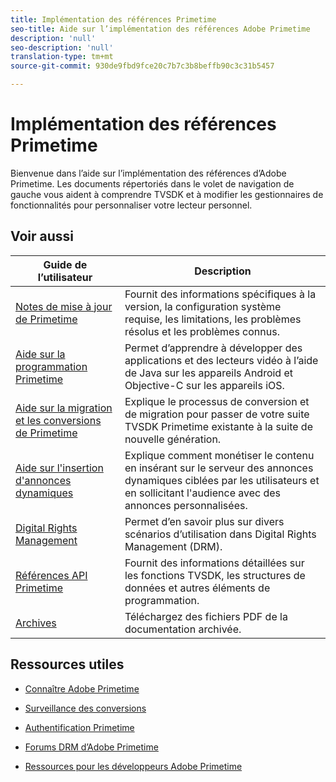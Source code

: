 ```yaml
---
title: Implémentation des références Primetime
seo-title: Aide sur l’implémentation des références Adobe Primetime
description: 'null'
seo-description: 'null'
translation-type: tm+mt
source-git-commit: 930de9fbd9fce20c7b7c3b8beffb90c3c31b5457

---
```



# Implémentation des références Primetime

Bienvenue dans l’aide sur l’implémentation des références d’Adobe Primetime. Les documents répertoriés dans le volet de navigation de gauche vous aident à comprendre TVSDK et à modifier les gestionnaires de fonctionnalités pour personnaliser votre lecteur personnel.

## Voir aussi

| Guide de l’utilisateur | Description |
|--- |--- |
| [Notes de mise à jour de Primetime](/help/release-notes/home.md) | Fournit des informations spécifiques à la version, la configuration système requise, les limitations, les problèmes résolus et les problèmes connus. |
| [Aide sur la programmation Primetime](/help/programming/home.md) | Permet d’apprendre à développer des applications et des lecteurs vidéo à l’aide de Java sur les appareils Android et Objective-C sur les appareils iOS. |
| [Aide sur la migration et les conversions de Primetime](/help/migration-guides/home.md) | Explique le processus de conversion et de migration pour passer de votre suite TVSDK Primetime existante à la suite de nouvelle génération. |
| [Aide sur l&#39;insertion d&#39;annonces dynamiques](/help/dynamic-ad-insertion/home.md) | Explique comment monétiser le contenu en insérant sur le serveur des annonces dynamiques ciblées par les utilisateurs et en sollicitant l&#39;audience avec des annonces personnalisées. |
| [Digital Rights Management](/help/digital-rights-management/home.md) | Permet d’en savoir plus sur divers scénarios d’utilisation dans Digital Rights Management (DRM). |
| [Références API Primetime](/help/reference/api-references.md) | Fournit des informations détaillées sur les fonctions TVSDK, les structures de données et autres éléments de programmation. |
| [Archives](https://helpx.adobe.com/primetime/archives.html) | Téléchargez des fichiers PDF de la documentation archivée. |

## Ressources utiles

* [Connaître Adobe Primetime](https://www.adobe.com/in/marketing/primetime.html)

* [Surveillance des conversions](https://tve.helpdocsonline.com/concurrency-monitoring-introduction)

* [Authentification Primetime](https://tve.helpdocsonline.com/home)

* [Forums DRM d’Adobe Primetime](https://forums.adobe.com/community/adobe_access)

* [Ressources pour les développeurs Adobe Primetime](https://www.adobe.com/devnet/primetime.html)